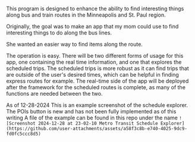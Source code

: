 This program is designed to enhance the ability to find interesting things along bus and train routes in the Minneapolis and St. Paul region.

Originally, the goal was to make an app that my mom could use to find interesting things to do along the bus lines.

She wanted an easier way to find items along the route.

The operation is easy. There will be two different forms of usage for this app, one containing the real time information, and one that explores the scheduled trips.
The scheduled trips is more robust as it can find trips that are outside of the user's desired times, which can be helpful in finding express routes for example.
The real-time side of the app will be deployed after the framework for the scheduled routes is complete, as many of the functions are needed between the two.

As of 12-28-2024
This is an example screenshot of the schedule explorer. The POIs button is new and has not been fully implemented as of this writing
A file of the example can be found in this repo under the name `![Screenshot 2024-12-28 at 23-02-10 Metro Transit Schedule Explorer](https://github.com/user-attachments/assets/a58f3c8b-e740-4025-9dc9-fd0fc5ccc8d5)`
